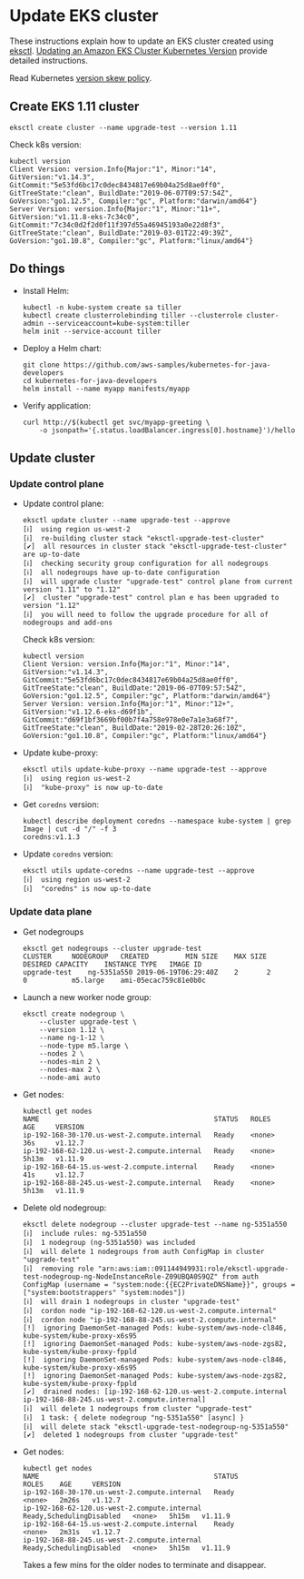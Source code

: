 # Update EKS cluster

These instructions explain how to update an EKS cluster created using [eksctl](https://eksctl.io). [Updating an Amazon EKS Cluster Kubernetes Version](https://docs.aws.amazon.com/eks/latest/userguide/update-cluster.html) provide detailed instructions.

Read Kubernetes [version skew policy](https://kubernetes.io/docs/setup/release/version-skew-policy/).

## Create EKS 1.11 cluster

```
eksctl create cluster --name upgrade-test --version 1.11
```

Check k8s version:

```
kubectl version
Client Version: version.Info{Major:"1", Minor:"14", GitVersion:"v1.14.3", GitCommit:"5e53fd6bc17c0dec8434817e69b04a25d8ae0ff0", GitTreeState:"clean", BuildDate:"2019-06-07T09:57:54Z", GoVersion:"go1.12.5", Compiler:"gc", Platform:"darwin/amd64"}
Server Version: version.Info{Major:"1", Minor:"11+", GitVersion:"v1.11.8-eks-7c34c0", GitCommit:"7c34c0d2f2d0f11f397d55a46945193a0e22d8f3", GitTreeState:"clean", BuildDate:"2019-03-01T22:49:39Z", GoVersion:"go1.10.8", Compiler:"gc", Platform:"linux/amd64"}
```

## Do things

- Install Helm:

	```
	kubectl -n kube-system create sa tiller
	kubectl create clusterrolebinding tiller --clusterrole cluster-admin --serviceaccount=kube-system:tiller
	helm init --service-account tiller
	```

- Deploy a Helm chart:

	```
	git clone https://github.com/aws-samples/kubernetes-for-java-developers
	cd kubernetes-for-java-developers
	helm install --name myapp manifests/myapp
	```

- Verify application:

	```
	curl http://$(kubectl get svc/myapp-greeting \
		-o jsonpath='{.status.loadBalancer.ingress[0].hostname}')/hello
	```

## Update cluster

### Update control plane

- Update control plane:

	```
	eksctl update cluster --name upgrade-test --approve
	[ℹ]  using region us-west-2
	[ℹ]  re-building cluster stack "eksctl-upgrade-test-cluster"
	[✔]  all resources in cluster stack "eksctl-upgrade-test-cluster" are up-to-date
	[ℹ]  checking security group configuration for all nodegroups
	[ℹ]  all nodegroups have up-to-date configuration
	[ℹ]  will upgrade cluster "upgrade-test" control plane from current version "1.11" to "1.12"
	[✔]  cluster "upgrade-test" control plan e has been upgraded to version "1.12"
	[ℹ]  you will need to follow the upgrade procedure for all of nodegroups and add-ons
	```

	Check k8s version:

	```
	kubectl version
	Client Version: version.Info{Major:"1", Minor:"14", GitVersion:"v1.14.3", GitCommit:"5e53fd6bc17c0dec8434817e69b04a25d8ae0ff0", GitTreeState:"clean", BuildDate:"2019-06-07T09:57:54Z", GoVersion:"go1.12.5", Compiler:"gc", Platform:"darwin/amd64"}
	Server Version: version.Info{Major:"1", Minor:"12+", GitVersion:"v1.12.6-eks-d69f1b", GitCommit:"d69f1bf3669bf00b7f4a758e978e0e7a1e3a68f7", GitTreeState:"clean", BuildDate:"2019-02-28T20:26:10Z", GoVersion:"go1.10.8", Compiler:"gc", Platform:"linux/amd64"}
	```

- Update kube-proxy:

	```
	eksctl utils update-kube-proxy --name upgrade-test --approve
	[ℹ]  using region us-west-2
	[ℹ]  "kube-proxy" is now up-to-date
	```

- Get `coredns` version:

	```
	kubectl describe deployment coredns --namespace kube-system | grep Image | cut -d "/" -f 3
	coredns:v1.1.3
	```

- Update `coredns` version:

	```
	eksctl utils update-coredns --name upgrade-test --approve
	[ℹ]  using region us-west-2
	[ℹ]  "coredns" is now up-to-date
	```

### Update data plane

- Get nodegroups

	```
	eksctl get nodegroups --cluster upgrade-test 
	CLUSTER		NODEGROUP	CREATED			MIN SIZE	MAX SIZE	DESIRED CAPACITY	INSTANCE TYPE	IMAGE ID
	upgrade-test	ng-5351a550	2019-06-19T06:29:40Z	2		2		0			m5.large	ami-05ecac759c81e0b0c
	```

- Launch a new worker node group:

	```
	eksctl create nodegroup \
		--cluster upgrade-test \
		--version 1.12 \
		--name ng-1-12 \
		--node-type m5.large \
		--nodes 2 \
		--nodes-min 2 \
		--nodes-max 2 \
		--node-ami auto
	```

- Get nodes:

	```
	kubectl get nodes
	NAME                                           STATUS   ROLES    AGE     VERSION
	ip-192-168-30-170.us-west-2.compute.internal   Ready    <none>   36s     v1.12.7
	ip-192-168-62-120.us-west-2.compute.internal   Ready    <none>   5h13m   v1.11.9
	ip-192-168-64-15.us-west-2.compute.internal    Ready    <none>   41s     v1.12.7
	ip-192-168-88-245.us-west-2.compute.internal   Ready    <none>   5h13m   v1.11.9
	```

- Delete old nodegroup:

	```
	eksctl delete nodegroup --cluster upgrade-test --name ng-5351a550
	[ℹ]  include rules: ng-5351a550
	[ℹ]  1 nodegroup (ng-5351a550) was included
	[ℹ]  will delete 1 nodegroups from auth ConfigMap in cluster "upgrade-test"
	[ℹ]  removing role "arn:aws:iam::091144949931:role/eksctl-upgrade-test-nodegroup-ng-NodeInstanceRole-Z09UBQA0S9QZ" from auth ConfigMap (username = "system:node:{{EC2PrivateDNSName}}", groups = ["system:bootstrappers" "system:nodes"])
	[ℹ]  will drain 1 nodegroups in cluster "upgrade-test"
	[ℹ]  cordon node "ip-192-168-62-120.us-west-2.compute.internal"
	[ℹ]  cordon node "ip-192-168-88-245.us-west-2.compute.internal"
	[!]  ignoring DaemonSet-managed Pods: kube-system/aws-node-cl846, kube-system/kube-proxy-x6s95
	[!]  ignoring DaemonSet-managed Pods: kube-system/aws-node-zgs82, kube-system/kube-proxy-fppld
	[!]  ignoring DaemonSet-managed Pods: kube-system/aws-node-cl846, kube-system/kube-proxy-x6s95
	[!]  ignoring DaemonSet-managed Pods: kube-system/aws-node-zgs82, kube-system/kube-proxy-fppld
	[✔]  drained nodes: [ip-192-168-62-120.us-west-2.compute.internal ip-192-168-88-245.us-west-2.compute.internal]
	[ℹ]  will delete 1 nodegroups from cluster "upgrade-test"
	[ℹ]  1 task: { delete nodegroup "ng-5351a550" [async] }
	[ℹ]  will delete stack "eksctl-upgrade-test-nodegroup-ng-5351a550"
	[✔]  deleted 1 nodegroups from cluster "upgrade-test"
	```

- Get nodes:

	```
	kubectl get nodes
	NAME                                           STATUS                     ROLES    AGE     VERSION
	ip-192-168-30-170.us-west-2.compute.internal   Ready                      <none>   2m26s   v1.12.7
	ip-192-168-62-120.us-west-2.compute.internal   Ready,SchedulingDisabled   <none>   5h15m   v1.11.9
	ip-192-168-64-15.us-west-2.compute.internal    Ready                      <none>   2m31s   v1.12.7
	ip-192-168-88-245.us-west-2.compute.internal   Ready,SchedulingDisabled   <none>   5h15m   v1.11.9
	```

	Takes a few mins for the older nodes to terminate and disappear.
